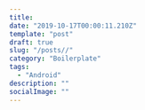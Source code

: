```yaml
---
title:
date: "2019-10-17T00:00:11.210Z"
template: "post"
draft: true
slug: "/posts//"
category: "Boilerplate"
tags:
  - "Android"
description: ""
socialImage: ""
---
```


